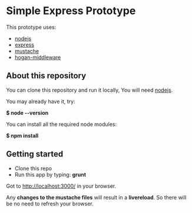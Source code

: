 Simple Express Prototype
========================

This prototype uses:

* [nodejs](http://nodejs.org/)
* [express](http://expressjs.com/)
* [mustache](http://mustache.github.io/)
* [hogan-middleware](https://www.npmjs.org/package/hogan-middleware/)


About this repository
---------------------

You can clone this repository and run it locally,
You will need [nodejs](http://nodejs.org/).

You may already have it, try:

**$ node --version**

You can install all the required node modules:

**$ npm install**


Getting started
---------------

* Clone this repo
* Run this app by typing: **grunt**

Got to [http://localhost:3000/](http://localhost:3000/) in your browser.

Any **changes to the mustache files** will result in a **livereload**. So there will be no need to refresh your browser.